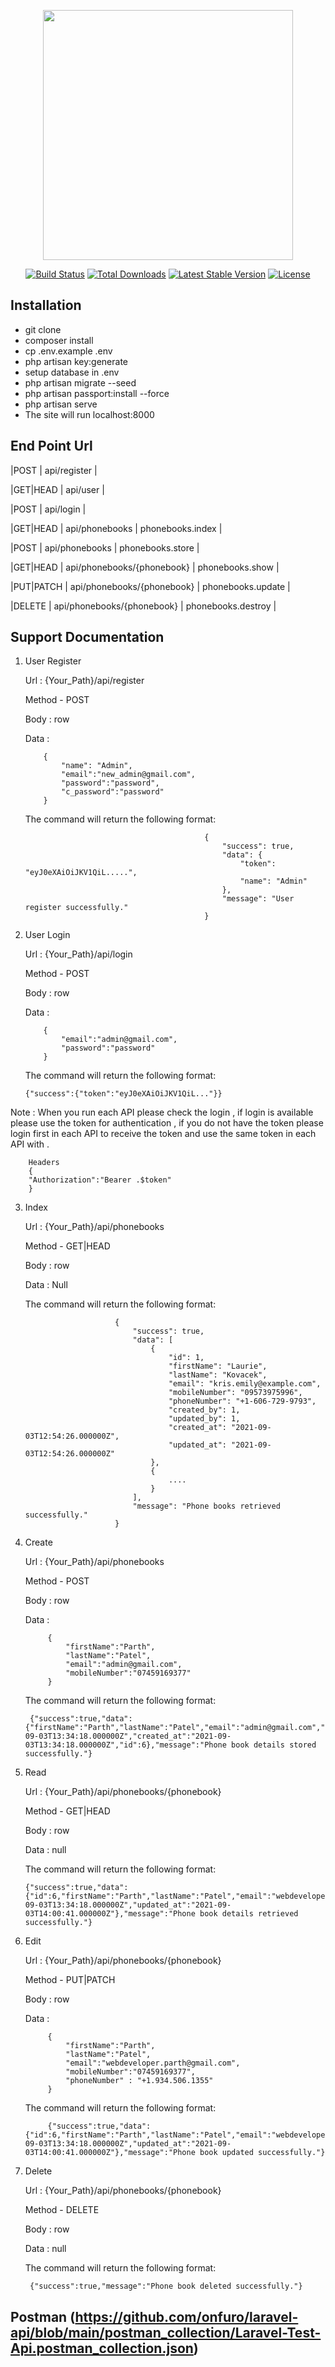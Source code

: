 <p align="center"><a href="https://laravel.com" target="_blank"><img src="https://raw.githubusercontent.com/laravel/art/master/logo-lockup/5%20SVG/2%20CMYK/1%20Full%20Color/laravel-logolockup-cmyk-red.svg" width="400"></a></p>

<p align="center">
<a href="https://travis-ci.org/laravel/framework"><img src="https://travis-ci.org/laravel/framework.svg" alt="Build Status"></a>
<a href="https://packagist.org/packages/laravel/framework"><img src="https://img.shields.io/packagist/dt/laravel/framework" alt="Total Downloads"></a>
<a href="https://packagist.org/packages/laravel/framework"><img src="https://img.shields.io/packagist/v/laravel/framework" alt="Latest Stable Version"></a>
<a href="https://packagist.org/packages/laravel/framework"><img src="https://img.shields.io/packagist/l/laravel/framework" alt="License"></a>
</p>

## Installation
- git clone
- composer install
- cp .env.example .env
- php artisan key:generate
- setup database in .env
- php artisan migrate --seed
- php artisan passport:install --force
- php artisan serve
- The site will run localhost:8000

## End Point Url

 |POST      | api/register |

 |GET|HEAD  | api/user |

 |POST | api/login | 


 |GET|HEAD  | api/phonebooks  | phonebooks.index |

 |POST      | api/phonebooks  | phonebooks.store | 

 |GET|HEAD  | api/phonebooks/{phonebook}  | phonebooks.show | 

 |PUT|PATCH | api/phonebooks/{phonebook}  | phonebooks.update |

 |DELETE    | api/phonebooks/{phonebook}  | phonebooks.destroy |


## Support Documentation
	
 1) User Register

 	Url : {Your_Path}/api/register

 	Method - POST 

 	Body : row
 	
 	Data : 

 			{
			    "name": "Admin",
			    "email":"new_admin@gmail.com",
			    "password":"password",
			    "c_password":"password"
			}

	The command will return the following format: 

												{
												    "success": true,
												    "data": {
												        "token": "eyJ0eXAiOiJKV1QiL.....",
												        "name": "Admin"
												    },
												    "message": "User register successfully."
												}

 2) User Login
 	
 	Url : {Your_Path}/api/login
 	
 	Method - POST 
 	
 	Body : row
 	
 	Data : 

 			{
			    "email":"admin@gmail.com",
			    "password":"password"
			}

	The command will return the following format: 

		{"success":{"token":"eyJ0eXAiOiJKV1QiL..."}}

 Note : When you run each API please check the login , if login is available please use the token for authentication , if you do not have the token please login first in each API to receive the token and use the same token in each API with .

		Headers
		{
		"Authorization":"Bearer .$token"
		}

 3) Index

 	Url : {Your_Path}/api/phonebooks

 	Method - GET|HEAD 

 	Body : row

 	Data : Null


	The command will return the following format: 

							{
							    "success": true,
							    "data": [
							        {
							            "id": 1,
							            "firstName": "Laurie",
							            "lastName": "Kovacek",
							            "email": "kris.emily@example.com",
							            "mobileNumber": "09573975996",
							            "phoneNumber": "+1-606-729-9793",
							            "created_by": 1,
							            "updated_by": 1,
							            "created_at": "2021-09-03T12:54:26.000000Z",
							            "updated_at": "2021-09-03T12:54:26.000000Z"
							        },
							        {
							            ....
							        }
							    ],
							    "message": "Phone books retrieved successfully."
							}

4) Create

 	Url : {Your_Path}/api/phonebooks

 	Method - POST

 	Body : row

 	Data : 
 			
 			{
			    "firstName":"Parth",
			    "lastName":"Patel",
			    "email":"admin@gmail.com",
			    "mobileNumber":"07459169377"
			}

	The command will return the following format: 
	
		{"success":true,"data":{"firstName":"Parth","lastName":"Patel","email":"admin@gmail.com","mobileNumber":"07459169377","created_by":1,"updated_by":1,"updated_at":"2021-09-03T13:34:18.000000Z","created_at":"2021-09-03T13:34:18.000000Z","id":6},"message":"Phone book details stored successfully."}
 
 5) Read

 	Url : {Your_Path}/api/phonebooks/{phonebook}

 	Method - GET|HEAD

 	Body : row

 	Data : null


	The command will return the following format: 
	
		{"success":true,"data":{"id":6,"firstName":"Parth","lastName":"Patel","email":"webdeveloper.parth@gmail.com","mobileNumber":"07459169377","phoneNumber":"+1.934.506.1355","created_by":1,"updated_by":1,"created_at":"2021-09-03T13:34:18.000000Z","updated_at":"2021-09-03T14:00:41.000000Z"},"message":"Phone book details retrieved successfully."}

6) Edit

 	Url : {Your_Path}/api/phonebooks/{phonebook}

 	Method - PUT|PATCH

 	Body : row

 	Data : 

 			{
			    "firstName":"Parth",
			    "lastName":"Patel",
			    "email":"webdeveloper.parth@gmail.com",
			    "mobileNumber":"07459169377",
			    "phoneNumber" : "+1.934.506.1355"
			}

	The command will return the following format: 
	
			{"success":true,"data":{"id":6,"firstName":"Parth","lastName":"Patel","email":"webdeveloper.parth@gmail.com","mobileNumber":"07459169377","phoneNumber":"+1.934.506.1355","created_by":1,"updated_by":1,"created_at":"2021-09-03T13:34:18.000000Z","updated_at":"2021-09-03T14:00:41.000000Z"},"message":"Phone book updated successfully."}

7) Delete

 	Url : {Your_Path}/api/phonebooks/{phonebook}

 	Method - DELETE

 	Body : row

 	Data : null

	The command will return the following format: 

		{"success":true,"message":"Phone book deleted successfully."}


## Postman (https://github.com/onfuro/laravel-api/blob/main/postman_collection/Laravel-Test-Api.postman_collection.json)
